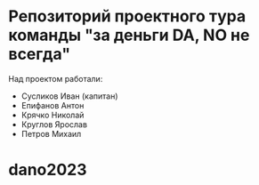 # Репозиторий проектного тура команды "за деньги DA, NO не всегда"


Над проектом работали:
- Сусликов Иван (капитан)
- Епифанов Антон
- Крячко Николай
- Круглов Ярослав
- Петров Михаил
# dano2023
